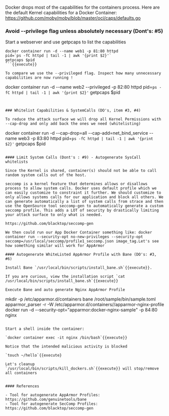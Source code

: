
Docker drops most of the capabilities for the containers process.
Here are the default Kernel capabilities for  a Docker Container: https://github.com/moby/moby/blob/master/oci/caps/defaults.go

### Avoid --privilege flag unless absolutely necessary (Dont's: #5)

Start a webserver and use getpcaps to list the capabilities

```
docker container run -d --name web1 -p 81:80 httpd
pid=`ps -fC httpd | tail -1 | awk '{print $2}'`
getpcaps $pid
```{{execute}}

To compare we use the --privileged flag. Inspect how many unnecessary capabilities are now running !
```
docker container run -d --name web2 --privileged -p 82:80 httpd
pid=`ps -fC httpd | tail -1 | awk '{print $2}'`
getpcaps $pid
```{{execute}}


### Whitelist Capabilities & SystemCalls (DO's, item #3, #4)

To reduce the attack surface we will drop all Kernel Permissions with --cap-drop and only add back the ones we need (whitelisting)
```
docker container run -d --cap-drop=all --cap-add=net_bind_service --name web3 -p 83:80 httpd
pid=`ps -fC httpd | tail -1 | awk '{print $2}'`
getpcaps $pid
```{{execute}}

#### Limit System Calls (Dont's : #9) - Autogenerate SysCall whitelists

Since the Kernel is shared, container(s) should not be able to call random system calls out of the host.

seccomp is a kernel feature that determines allows or disallows process to allow system calls. Docker uses default profile which we can easily customize to constraint it further. We should customize to  only allows systems calls for our application and block all others. We can generate automatically a list of system calls from strace and then use the OpenSource tool seccomp-gen to automatically generate a custom seccomp profile. This adds a LOT of security by drastically limiting your attack surface to only what is needed.

https://github.com/blacktop/seccomp-gen

We then could run our App Docker Container something like: docker container run --security-opt no-new-privileges --security-opt seccomp=/usr/local/seccomp/profile1_seccomp.json image_tag.Let's see how something similar will work for AppArmor

#### Autogenerate WhiteListed AppArmor Profile with Bane (DO's: #3, #6)

Install Bane `/usr/local/bin/scripts/install_bane.sh`{{execute}}.

If you are curious, view the installation script `cat /usr/local/bin/scripts/install_bane.sh`{{execute}}

Execute Bane and auto generate Nginx AppArmor Profile

```
mkdir -p /etc/apparmor.d/containers
bane /root/sample/bin/sample.toml
apparmor_parser -r -W /etc/apparmor.d/containers//apparmor-nginx-profile
docker run -d --security-opt="apparmor:docker-nginx-sample" -p 84:80 nginx
```{{execute}}

Start a shell inside the container:

`docker container exec -it nginx /bin/bash`{{execute}}

Notice that the intended malicious activity is blocked

`touch ~/hello`{{execute}

Let's cleanup
`/usr/local/bin/scripts/kill_dockers.sh`{{execute}} will stop/remove all containers


#### References

- Tool for autogenerate AppArmor Profiles: https://github.com/genuinetools/bane
- Tool for autogenerate SecComp Profiles: https://github.com/blacktop/seccomp-gen
